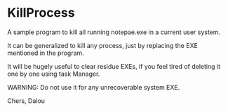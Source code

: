 KillProcess
===========

A sample program to kill all running notepae.exe in a current user system.

It can be generalized to kill any process, just by replacing the EXE mentioned in the program.

It will be hugely useful to clear residue EXEs, if you feel tired of deleting it one by one using task Manager.

WARNING: Do not use it for any unrecoverable system EXE.

Chers,
Dalou

